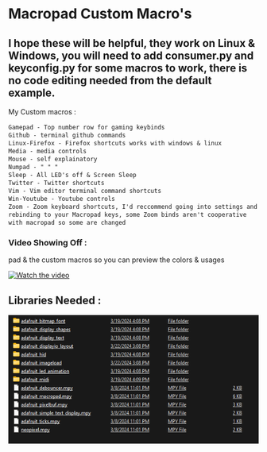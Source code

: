 # Macropad Custom Macro's # 
## I hope these will be helpful, they work on Linux & Windows, you will need to add consumer.py and keyconfig.py for some macros to work, there is no code editing needed from the default example. ##  

My Custom macros :
```
Gamepad - Top number row for gaming keybinds
Github - terminal github commands
Linux-Firefox - Firefox shortcuts works with windows & linux
Media - media controls
Mouse - self explainatory
Numpad - " " "
Sleep - All LED's off & Screen Sleep
Twitter - Twitter shortcuts
Vim - Vim editor terminal command shortcuts
Win-Youtube - Youtube controls 
Zoom - Zoom keyboard shortcuts, I'd reccommend going into settings and rebinding to your Macropad keys, some Zoom binds aren't cooperative with macropad so some are changed
```


### Video Showing Off : ###
pad & the custom macros so you can preview the colors & usages

[![Watch the video](https://cdn-shop.adafruit.com/970x728/5128-12.jpg)](https://youtube.com/shorts/R12l9GxiTE0?si=AsXMO3ngsdSoHTXV)


## Libraries Needed : ## 

![preview](img/libs.png)
